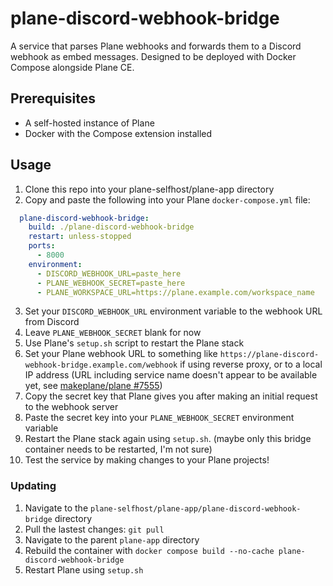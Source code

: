 # plane-discord-webhook-bridge

A service that parses Plane webhooks and forwards them to a Discord webhook as embed messages.
Designed to be deployed with Docker Compose alongside Plane CE.

## Prerequisites

- A self-hosted instance of Plane
- Docker with the Compose extension installed

## Usage

1. Clone this repo into your plane-selfhost/plane-app directory
2. Copy and paste the following into your Plane `docker-compose.yml` file:
```yaml
  plane-discord-webhook-bridge:
    build: ./plane-discord-webhook-bridge
    restart: unless-stopped
    ports:
      - 8000
    environment:
      - DISCORD_WEBHOOK_URL=paste_here
      - PLANE_WEBHOOK_SECRET=paste_here
      - PLANE_WORKSPACE_URL=https://plane.example.com/workspace_name
```
3. Set your `DISCORD_WEBHOOK_URL` environment variable to the webhook URL from Discord
4. Leave `PLANE_WEBHOOK_SECRET` blank for now
5. Use Plane's `setup.sh` script to restart the Plane stack
6. Set your Plane webhook URL to something like `https://plane-discord-webhook-bridge.example.com/webhook` if using reverse proxy, or to a local IP address (URL including service name doesn't appear to be available yet, see [makeplane/plane #7555](https://github.com/makeplane/plane/issues/7555))
7. Copy the secret key that Plane gives you after making an initial request to the webhook server
8. Paste the secret key into your `PLANE_WEBHOOK_SECRET` environment variable
9. Restart the Plane stack again using `setup.sh`. (maybe only this bridge container needs to be restarted, I'm not sure)
10. Test the service by making changes to your Plane projects!

### Updating

1. Navigate to the `plane-selfhost/plane-app/plane-discord-webhook-bridge` directory
2. Pull the lastest changes: `git pull`
3. Navigate to the parent `plane-app` directory
4. Rebuild the container with `docker compose build --no-cache plane-discord-webhook-bridge`
5. Restart Plane using `setup.sh`
